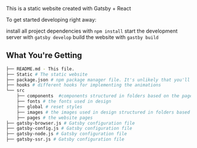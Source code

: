 This is a static website created with Gatsby + React

To get started developing right away:

install all project dependencies with `npm install`
start the development server with `gatsby develop`
build the website with `gastby build`

## What You're Getting

```bash
├── README.md - This file.
├── Static # The static website
├── package.json # npm package manager file. It's unlikely that you'll need to modify this.
├── hooks # different hooks for implementing the animations
└── src
    ├── components  #components structured in folders based on the page they belong to
    ├── fonts # the fonts used in design
    ├── global # reset styles
    ├── images # the images used in design structured in folders based on the page they belong to
    ├── pages # the website pages
├── gatsby-browser.js # Gatsby configuration file
├── gatsby-config.js # Gatsby configuration file
├── gatsby-node.js # Gatsby configuration file
├── gatsby-ssr.js # Gatsby configuration file
```

